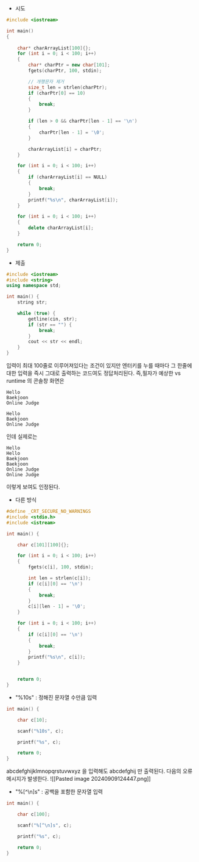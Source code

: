 - 시도
```c++
#include <iostream>

int main()
{
   
    char* charArrayList[100]{};
    for (int i = 0; i < 100; i++)
    {
        char* charPtr = new char[101];
        fgets(charPtr, 100, stdin);

        // 개행문자 제거
        size_t len = strlen(charPtr);
        if (charPtr[0] == 10)
        {
            break;
        }

        if (len > 0 && charPtr[len - 1] == '\n')
        {
            charPtr[len - 1] = '\0';
        }

        charArrayList[i] = charPtr;
    }

    for (int i = 0; i < 100; i++)
    {
        if (charArrayList[i] == NULL)
        {
            break;
        }
        printf("%s\n", charArrayList[i]);
    }

    for (int i = 0; i < 100; i++)
    {
        delete charArrayList[i];
    }

    return 0;
}
```

- 제출
```c++
#include <iostream>
#include <string>
using namespace std;

int main() {
    string str;

    while (true) {
        getline(cin, str);
        if (str == "") {
            break;
        }
        cout << str << endl;
    }
}
```

입력이 최대 100줄로 이루어져있다는 조건이 있지만
엔터키를 누를 때마다 그 한줄에 대한 입력을 즉시 그대로 출력하는 코드여도 정답처리된다.
즉,필자가 예상한 vs runtime 의 콘솔창 화면은

```
Hello
Baekjoon
Online Judge

Hello
Baekjoon
Online Judge
```
인데 실제로는

```
Hello
Hello
Baekjoon
Baekjoon
Online Judge
Online Judge
```
이렇게 보여도 인정된다.

- 다른  방식
```c++
#define _CRT_SECURE_NO_WARNINGS
#include <stdio.h>
#include <istream>

int main() {

	char c[101][100]{};

	for (int i = 0; i < 100; i++)
	{
		fgets(c[i], 100, stdin);

		int len = strlen(c[i]);
		if (c[i][0] == '\n')
		{
			break;
		}
		c[i][len - 1] = '\0';
	}

	for (int i = 0; i < 100; i++)
	{
		if (c[i][0] == '\n')
		{
			break;
		}
		printf("%s\n", c[i]);
	}


	return 0;
}
```


- "%10s" : 정해진 문자열 수만큼 입력

```c++
int main() {

	char c[10];

	scanf("%10s", c);

	printf("%s", c);

	return 0;
}
```
abcdefghijklmnopqrstuvwxyz 을 입력해도
abcdefghij 만 출력된다.
다음의 오류 메시지가 발생한다.
![[Pasted image 20240909124447.png]]

- "%\[^\\n]s" : 공백을 포함한 문자열 입력
```c++
int main() {

	char c[100];

	scanf("%[^\n]s", c);

	printf("%s", c);

	return 0;
}
```
